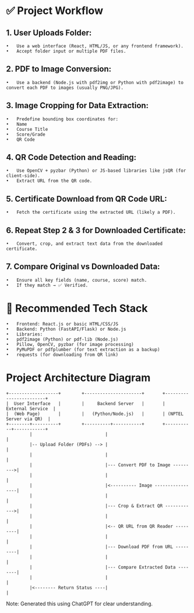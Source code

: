 # ✅ Project Workflow
##	1.	User Uploads Folder:
	•	Use a web interface (React, HTML/JS, or any frontend framework).
	•	Accept folder input or multiple PDF files.
##	2.	PDF to Image Conversion:
	•	Use a backend (Node.js with pdf2img or Python with pdf2image) to convert each PDF to images (usually PNG/JPG).
##	3.	Image Cropping for Data Extraction:
	•	Predefine bounding box coordinates for:
	•	Name
	•	Course Title
	•	Score/Grade
	•	QR Code
##	4.	QR Code Detection and Reading:
	•	Use OpenCV + pyzbar (Python) or JS-based libraries like jsQR (for client-side).
	•	Extract URL from the QR code.
##	5.	Certificate Download from QR Code URL:
	•	Fetch the certificate using the extracted URL (likely a PDF).
##	6.	Repeat Step 2 & 3 for Downloaded Certificate:
	•	Convert, crop, and extract text data from the downloaded certificate.
##	7.	Compare Original vs Downloaded Data:
	•	Ensure all key fields (name, course, score) match.
	•	If they match → ✅ Verified.


# 🔧 Recommended Tech Stack
	•	Frontend: React.js or basic HTML/CSS/JS
	•	Backend: Python (FastAPI/Flask) or Node.js
	•	Libraries:
	•	pdf2image (Python) or pdf-lib (Node.js)
	•	Pillow, OpenCV, pyzbar (for image processing)
	•	PyMuPDF or pdfplumber (for text extraction as a backup)
	•	requests (for downloading from QR link)
    

#  Project Architecture Diagram

```
+-------------------+        +----------------------+       +------------------------+
|  User Interface   |        |     Backend Server   |       |      External Service  |
|  (Web Page)       |        |   (Python/Node.js)   |       | (NPTEL Server via QR)  |
+--------+----------+        +----------+-----------+       +-----------+------------+
         |                            |                                   |
         |-- Upload Folder (PDFs) --> |                                   |
         |                            |                                   |
         |                            |--- Convert PDF to Image --------->|
         |                            |                                   |
         |                            |<---------- Image -----------------|
         |                            |                                   |
         |                            |--- Crop & Extract QR ------------>|
         |                            |                                   |
         |                            |<-- QR URL from QR Reader ---------|
         |                            |                                   |
         |                            |--- Download PDF from URL ---------|
         |                            |                                   |
         |                            |--- Compare Extracted Data --------|
         |                            |                                   |
         |<-------- Return Status ----|                                   |
```



Note: Generated this using ChatGPT for clear understanding.